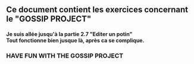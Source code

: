 <!DOCTYPE html>
<html>
<h2>Ce document contient les exercices concernant le "GOSSIP PROJECT" </h2>
  <h4>Je suis allée jusqu'à la partie 2.7 "Editer un potin"</br>
  Tout fonctionne bien jusque là, après ca se complique. </br>
  </h4>
 <h3> HAVE FUN WITH THE GOSSIP PROJECT </h3>
</html>
